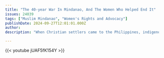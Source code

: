 ```yaml
---
title: "The 40-year War In Mindanao, And The Women Who Helped End It"
issues: 24039
tags: ["Muslim Mindanao", "Women's Rights and Advocacy"]
publishDate: 2024-09-27T12:01:01.000Z
author: 
description: "When Christian settlers came to the Philippines, indigenous Muslims in the southernmost island of Mindanao were displaced. Eventually, that sparked a war that lasted for decades."

---
```


{{< youtube jUAF5fK154Y >}}